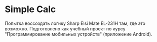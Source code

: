 # Simple Calc
Попытка воссоздать логику Sharp Elsi Mate EL-231H там, где это возможно.
Подготовлено как учебный проект по курсу "Программирование мобильных устройств" (приложение Android).
